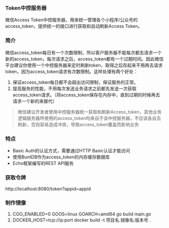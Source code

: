 ### Token中控服务器
微信Access Token中控服务器，用来统一管理各个小程序/公众号的access_token，提供统一的接口进行获取和自动刷新Access Token。

### 简介
微信access_token每日有一个次数限制，所以客户服务器不能每次都去请求一个新的access_token，每次请求之后，access_token都有一个过期时间。因此微信平台建议你使用一个中控服务器来定时刷新token，取得之后存起来不用再去请求token，因为access_token请求有次数限制。这样处理有两个好处：

1. 保证access_token每日都不会超出访问限制，保证服务的正常。
2. 提高服务的性能，不用每次发送业务请求之前都先发送一次获取access_token请求。（将access_token保存在内存中，直到过期的时候再去请求一个新的来替代）

> 微信建议开发者使用中控服务器统一获取和刷新Access_token，其他业务逻辑服务器所使用的access_token均来自于该中控服务器，不应该各自去刷新，否则容易造成冲突，导致access_token覆盖而影响业务

### 特点
* Basic Auth的认证方式，需要通过HTTP Basic认证才能访问
* 使用BuntDB作为access_token的内存缓存数据库
* Echo框架编写的REST API服务

### 获取令牌
http://localhost:8080/token?appid=appid

### 制作镜像
1. CGO_ENABLED=0 GOOS=linux GOARCH=amd64 go build main.go
2. DOCKER_HOST=tcp://ip:port docker build -t 项目名.镜像名:版本号 .
